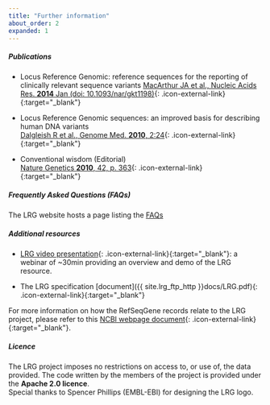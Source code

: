 ```yaml
---
title: "Further information"
about_order: 2
expanded: 1
---
```


##### Publications
* Locus Reference Genomic: reference sequences for the reporting of clinically relevant sequence variants
[MacArthur JA et al., Nucleic Acids Res. **2014** Jan (doi: 10.1093/nar/gkt1198)](http://dx.doi.org/10.1093/nar/gkt1198){: .icon-external-link}{:target="_blank"}

* Locus Reference Genomic sequences: an improved basis for describing human DNA variants  
[Dalgleish R et al., Genome Med. **2010**, 2:24](http://genomemedicine.com/content/2/4/24/){: .icon-external-link}{:target="_blank"}

* Conventional wisdom (Editorial)  
[Nature Genetics **2010**, 42, p. 363](http://www.nature.com/ng/journal/v42/n5/abs/ng0510-363.html){: .icon-external-link}{:target="_blank"}

<div class="margin-top-30"></div>

##### Frequently Asked Questions (FAQs)
The LRG website hosts a page listing the [FAQs](/faq)
<div class="margin-top-30"></div>

##### Additional resources
* [LRG video presentation](http://www.ebi.ac.uk/training/online/course/locus-reference-genomic-lrg-resource-webinar){: .icon-external-link}{:target="_blank"}: a webinar of ~30min providing an overview and demo of the LRG resource.

* The LRG specification [document]({{ site.lrg_ftp_http }}docs/LRG.pdf){: .icon-external-link}{:target="_blank"}

For more information on how the RefSeqGene records relate to the LRG project, please refer to this [NCBI webpage document](http://www.ncbi.nlm.nih.gov/refseq/rsg/lrg/){: .icon-external-link}{:target="_blank"}.
<div class="margin-top-30"></div>

##### Licence
The LRG project imposes no restrictions on access to, or use of, the data provided. The code written by the members of the project is provided under the **Apache 2.0 licence**.
<br />
Special thanks to Spencer Phillips (EMBL-EBI) for designing the LRG logo.

